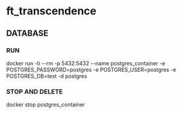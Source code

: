 # ft_transcendence

## DATABASE

### RUN
docker run -ti --rm -p 5432:5432 --name postgres_container -e POSTGRES_PASSWORD=postgres -e POSTGRES_USER=postgres -e POSTGRES_DB=test -d postgres

### STOP AND DELETE
docker stop postgres_container
